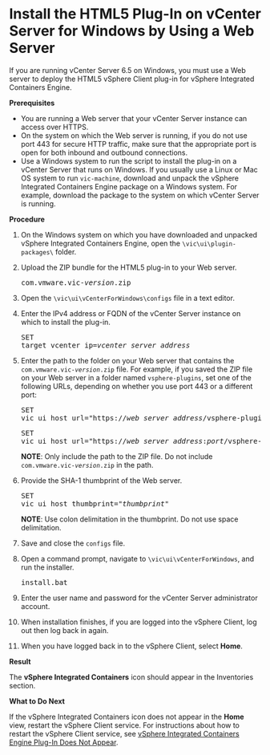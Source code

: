 # Install the HTML5 Plug-In on vCenter Server for Windows by Using a Web Server #

If you are running vCenter Server 6.5 on Windows, you must use a Web server to deploy the HTML5 vSphere Client plug-in for vSphere Integrated Containers Engine.

**Prerequisites**

- You are running a Web server that your vCenter Server instance can access over HTTPS.
- On the system on which the Web server is running, if you do not use port 443 for secure HTTP traffic, make sure that the appropriate port is open for both inbound and outbound connections.
- Use a Windows system to run the script to install the plug-in on a vCenter Server that runs on Windows. If you usually use a Linux or Mac OS system to run `vic-machine`, download and unpack the vSphere Integrated Containers Engine package on a Windows system. For example, download the package to the system on which vCenter Server is running.

**Procedure**

1. On the Windows system on which you have downloaded and unpacked vSphere Integrated Containers Engine, open the `\vic\ui\plugin-packages\` folder.
2. Upload the ZIP bundle for the HTML5 plug-in to your Web server.<pre>com.vmware.vic-<i>version</i>.zip</pre>
3. Open the `\vic\ui\vCenterForWindows\configs` file in a text editor.
4. Enter the IPv4 address or FQDN of the vCenter Server instance on which to install the plug-in.<pre>SET target_vcenter_ip=<i>vcenter_server_address</i></pre>
5. Enter the path to the folder on your Web server that contains the <code>com.vmware.vic-<i>version</i>.zip</code> file. For example, if you saved the ZIP file on your Web server in a folder named `vsphere-plugins`, set one of the following URLs, depending on whether you use port 443 or a different port: <pre>SET vic_ui_host_url="https://<i>web_server_address</i>/vsphere-plugins"</pre><pre>SET vic_ui_host_url="https://<i>web_server_address</i>:<i>port</i>/vsphere-plugins"</pre>

      **NOTE**: Only include the path to the ZIP file. Do not include <code>com.vmware.vic-<i>version</i>.zip</code> in the path. 

6. Provide the SHA-1 thumbprint of the Web server.<pre>SET vic_ui_host_thumbprint="<i>thumbprint</i>"</pre>**NOTE**: Use colon delimitation in the thumbprint. Do not use space delimitation. 
6. Save and close the `configs` file.
7. Open a command prompt, navigate to `\vic\ui\vCenterForWindows`, and run the installer.<pre>install.bat</pre>
9. Enter the user name and password for the vCenter Server administrator account.
10. When installation finishes, if you are logged into the vSphere Client, log out then log back in again.
11. When you have logged back in to the vSphere Client, select **Home**.

**Result**

   The **vSphere Integrated Containers** icon should appear in the Inventories section.

**What to Do Next**

If the vSphere Integrated Containers icon does not appear in the **Home** view, restart the vSphere Client service. For instructions about how to restart the vSphere Client service, see [vSphere Integrated Containers Engine Plug-In Does Not Appear](ts_ui_not_appearing.md).